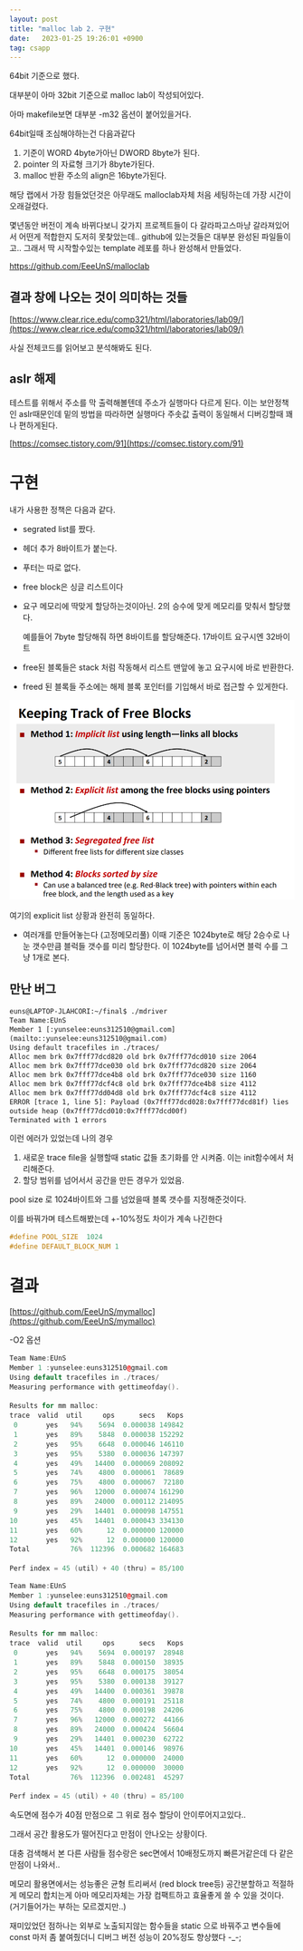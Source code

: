 ```yaml
---
layout: post
title: "malloc lab 2. 구현"
date:   2023-01-25 19:26:01 +0900
tag: csapp
---
```


64bit 기준으로 했다.

대부분이 아마 32bit 기준으로 malloc lab이 작성되어있다. 

아마 makefile보면 대부분 -m32 옵션이 붙어있을거다.

64bit일때 조심해야하는건 다음과같다

1. 기준이 WORD 4byte가아닌 DWORD 8byte가 된다.
2. pointer 의 자료형 크기가 8byte가된다.
3. malloc 반환 주소의 align은 16byte가된다. 

해당 랩에서 가장 힘들었던것은 아무래도 malloclab자체 처음 세팅하는데 가장 시간이 오래걸렸다.

몇년동안 버전이 계속 바뀌다보니 갖가지 프로젝트들이 다 갈라파고스마냥 갈라져있어서 어떤게 적합한지 도저히 못찾았는데.. github에 있는것들은 대부분 완성된 파일들이고.. 
그래서 딱 시작할수있는 template 레포를 하나 완성해서 만들었다.


https://github.com/EeeUnS/malloclab


## 결과 창에 나오는 것이 의미하는 것들

[https://www.clear.rice.edu/comp321/html/laboratories/lab09/](https://www.clear.rice.edu/comp321/html/laboratories/lab09/)

사실 전체코드를 읽어보고 분석해봐도 된다.

## aslr 해제

테스트를  위해서 주소를 막 출력해볼텐데 주소가 실행마다 다르게 된다. 이는 보안정책인 aslr때문인데 밑의 방법을 따라하면 실행마다 주솟값 출력이 동일해서 디버깅할때 꽤나 편하게된다.

[https://comsec.tistory.com/91](https://comsec.tistory.com/91)

# 구현

내가 사용한 정책은 다음과 같다.

- segrated list를 짰다.
- 헤더 추가 8바이트가 붙는다.
- 푸터는 따로 없다.
- free block은 싱글 리스트이다
- 요구 메모리에 딱맞게 할당하는것이아닌. 2의 승수에 맞게 메모리를 맞춰서 할당했다.
    
    예를들어 7byte 할당해줘 하면 8바이트를 할당해준다. 17바이트 요구시엔 32바이트 
    
- free된 블록들은 stack 처럼 작동해서 리스트 맨앞에 놓고 요구시에 바로 반환한다.
- freed 된 블록들 주소에는 해제 블록 포인터를 기입해서 바로 접근할 수 있게한다.

![Untitled](/images/malloclab/Untitled.png)

여기의 explicit list 상황과 완전히 동일하다. 

- 여러개를 만들어놓는다 (고정메모리풀) 이때 기준은 1024byte로 해당 2승수로 나눈 갯수만큼 블럭들 갯수를 미리 할당한다. 이 1024byte를 넘어서면 블럭 수를 그냥 1개로 본다.

## 만난 버그

```
euns@LAPTOP-JLAHCORI:~/final$ ./mdriver
Team Name:EUnS
Member 1 [:yunselee:euns312510@gmail.com](mailto::yunselee:euns312510@gmail.com)
Using default tracefiles in ./traces/
Alloc mem brk 0x7fff77dcd820 old brk 0x7fff77dcd010 size 2064
Alloc mem brk 0x7fff77dce030 old brk 0x7fff77dcd820 size 2064
Alloc mem brk 0x7fff77dce4b8 old brk 0x7fff77dce030 size 1160
Alloc mem brk 0x7fff77dcf4c8 old brk 0x7fff77dce4b8 size 4112
Alloc mem brk 0x7fff77dd04d8 old brk 0x7fff77dcf4c8 size 4112
ERROR [trace 1, line 5]: Payload (0x7fff77dcd028:0x7fff77dcd81f) lies outside heap (0x7fff77dcd010:0x7fff77dcd00f)
Terminated with 1 errors
```

이런 에러가 있었는데 나의 경우 

1. 새로운 trace file을 실행할때 static 값들 초기화를 안 시켜줌. 이는 init함수에서 처리해준다.
2. 할당 범위를 넘어서서 공간을 만든 경우가 있었음.

pool size 로 1024바이트와 그를 넘었을때 블록 갯수를 지정해준것이다.

이를 바꿔가며 테스트해봤는데 +-10%정도 차이가 계속 나긴한다

```c
#define POOL_SIZE  1024
#define DEFAULT_BLOCK_NUM 1
```

# 결과

[https://github.com/EeeUnS/mymalloc](https://github.com/EeeUnS/mymalloc)

-O2 옵션

```cpp
Team Name:EUnS
Member 1 :yunselee:euns312510@gmail.com
Using default tracefiles in ./traces/
Measuring performance with gettimeofday().

Results for mm malloc:
trace  valid  util     ops      secs   Kops
 0       yes   94%    5694  0.000038 149842
 1       yes   89%    5848  0.000038 152292
 2       yes   95%    6648  0.000046 146110
 3       yes   95%    5380  0.000036 147397
 4       yes   49%   14400  0.000069 208092
 5       yes   74%    4800  0.000061  78689
 6       yes   75%    4800  0.000067  72180
 7       yes   96%   12000  0.000074 161290
 8       yes   89%   24000  0.000112 214095
 9       yes   29%   14401  0.000098 147551
10       yes   45%   14401  0.000043 334130
11       yes   60%      12  0.000000 120000
12       yes   92%      12  0.000000 120000
Total          76%  112396  0.000682 164683

Perf index = 45 (util) + 40 (thru) = 85/100
```

```cpp
Team Name:EUnS
Member 1 :yunselee:euns312510@gmail.com
Using default tracefiles in ./traces/
Measuring performance with gettimeofday().

Results for mm malloc:
trace  valid  util     ops      secs   Kops
 0       yes   94%    5694  0.000197  28948
 1       yes   89%    5848  0.000150  38935
 2       yes   95%    6648  0.000175  38054
 3       yes   95%    5380  0.000138  39127
 4       yes   49%   14400  0.000361  39878
 5       yes   74%    4800  0.000191  25118
 6       yes   75%    4800  0.000198  24206
 7       yes   96%   12000  0.000272  44166
 8       yes   89%   24000  0.000424  56604
 9       yes   29%   14401  0.000230  62722
10       yes   45%   14401  0.000146  98976
11       yes   60%      12  0.000000  24000
12       yes   92%      12  0.000000  30000
Total          76%  112396  0.002481  45297

Perf index = 45 (util) + 40 (thru) = 85/100
```

속도면에 점수가 40점 만점으로 그 위로 점수 할당이 안이루어지고있다..

그래서 공간 활용도가 떨어진다고 만점이 안나오는 상황이다.

대충 검색해서 본 다른 사람들 점수랑은  sec면에서 10배정도까지 빠른거같은데 다 같은 만점이 나와서..

메모리 활용면에서는 성능좋은 균형 트리써서 (red block tree등) 공간분할하고 적절하게 메모리 합치는게 아마 메모리자체는 가장 컴팩트하고 효율좋게 쓸 수 있을 것이다. (거기들어가는 부하는 모르겠지만..)

재미있었던 점하나는 외부로 노출되지않는 함수들을 static 으로 바꿔주고 변수들에 const 마저 좀 붙여줬더니 디버그 버전 성능이 20%정도 향상했다 -_-;